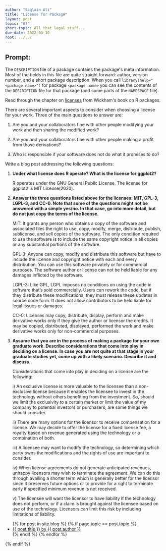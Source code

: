 ```yaml
---
author: "Saqlain Ali"
title: "License for Package"
layout: post
topic: "07"
short-topic: All that legal stuff...
due-date: 2022-03-10
root: ../../
---
```


## Prompt:

The `DESCRIPTION` file of a package contains the package's meta information. Most of the fields in this file are quite straight forward: author, version number, and a short package description. When you call `library(help="<package name>")` for  package `<package name>` you can see the contents of the `DESCRIPTION` file for that package (and some parts of the `NAMESPACE` file).

Read through the chapter on [licenses](https://r-pkgs.org/license.html) from Wickham's book on R packages. 

There are several important aspects to consider when choosing a license for your work. 
Three of the main questions to answer are: 

1. Are you and your collaborators fine with other people modifying your work and then sharing the modified work?

2. Are you and your collaborators fine with other people making a profit from those derivations?

3. Who is responsible if your software does not do what it promises to do?


Write a blog post addressing the following questions: 

1. **Under what license does R operate? What is the license for ggplot2?**

     R operates under the GNU General Public License. The license for ggplot2 is MIT License(2020).

2. **Answer the three questions listed above for the licenses: MIT, GPL-3,  LGPL-3, and CC-0. Note that some of the questions might not be answered with a simple yes/no. In that case, go into more detail, but do not just copy the terms of the license.**

     MIT: It grants any person who obtains a copy of the software and associated files the right to use, copy, modify, merge, distribute, publish, sublicense, and             sell copies of the software. The only condition required to use the software is to include the same copyright notice in all copies or any substantial               portions of the software.
     
     GPL-3: Anyone can copy, modify and distribute this software but have to include the license and copyright notice with each and every distribution. You can use             this software privately or for commercial purposes. The software author or license can not be held liable for any damages inflicted by the software.
     
     LGPL-3: Like GPL, LGPL imposes no conditions on using the code in software that’s sold commercially. Users can rework the code, but if they distribute these                modifications, they must release these updates in source code form. It does not allow contributors to be held liable for legal issues or damages.
     
     CC-0: Licenses may copy, distribute, display, perform and make derivative works only if they give the author or licensor the credits. It may be copied,                    distributed, displayed, performed the work and make derivative works only for non-commercial purposes.

3. **Assume that you are in the process of making a package for your own graduate work. Describe considerations that come into play in deciding on a license. In case you are not quite at that stage in your graduate studies yet, come up with a likely scenario. Describe it and discuss.**
     
     Considerations that come into play in deciding on a license are the following:
     
     i) An exclusive license is more valuable to the licensee than a non-exclusive license because it enables the licensee to invest in the technology without               others benefiting from the investment. So, should we limit the exclusivity to a certain market or limit the value of my company to potential investors or           purchasers; are some things we should consider.
     
     ii) There are many options for the licensor to receive compensation for a license. We may decide to offer the license for a fixed license fee, a royalty                based on revenue generated using the technology or a combination of both.
     
     iii) A licensee may want to modify the technology, so determining which party owns the modifications and the rights of use are important to consider.
     
     iv) When license agreements do not generate anticipated revenues, unhappy licensors may wish to terminate the agreement. We can do this through availing a              shorter term which is generally better for the licensor since it preserves future options or to provide for a right to terminate early if specified minimum          revenue is not received.
     
     v) The licensee will want the licensor to have liability if the technology does not perform, or if a claim is brought against the licensee based on use of the         technology. Licensors can limit this risk by including limitations of liability.
     


<ul>
{% for post in site.blog %}
  {% if page.topic == post.topic %}
  <li><a href="{{ post.url }}">{{ post.title }} by {{ post.author }}</a></li>
  {% endif %}
{% endfor %}
</ul>
{% endif %}
